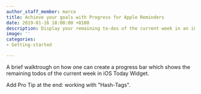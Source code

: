 ```yaml
---
author_staff_member: marco
title: Achieve your goals with Progress for Apple Reminders
date: 2019-01-16 18:00:00 +0100
description: Display your remaining to-dos of the current week in an iOS Today Widget.
image: ''
categories:
- Getting-started

---
```

A brief walktrough on how one can create a progress bar which shows the remaining todos of the current week in iOS Today Widget.

Add Pro Tip at the end: working with "Hash-Tags".